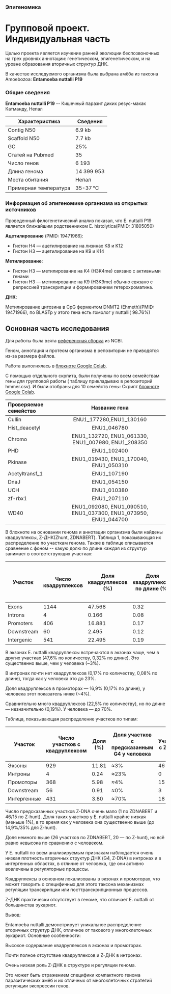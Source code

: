 ### Эпигеномика
# Групповой проект. Индивидуальная часть
Целью проекта является изучение ранней эволюции беспозвоночных на трех уровнях аннотации: 
генетическом, эпигенетическом, и на уровне образования вторичных структур ДНК.

В качестве исследуемого организма была выбрана амёба из таксона Amoebozoa: **Entamoeba nuttalli P19**

### Общие сведения

**Entamoeba nuttalli P19** -- Кишечный паразит диких резус-макак Катманду, Непал

|Характеристика |Сведения |
|---|---|
|Contig N50| 		6.9 kb|
|Scaffold N50|		7.7  kb|
|GC |			25%|
|Статей на Pubmed| 35|
|Число генов|  	6 193|
|Длина генома| 	14 399 953 |
|Места обитания| Непал|
|Примерная температура| 35-37 °C|

### Информация об эпигеномике организма из открытых источников

Проведенный филогенетический анализ показал, что E. nuttalli P19 является ближайшим родственником E. histolytica(PMID: 31805050)

**Ацетилирование** (PMID: 19471966):

* Гистон H4 — ацетилирование на лизинах K8 и K12
* Гистон H3 — ацетилирование на K9 и K14

**Метилирование**:

* Гистон H3 — метилирование на K4 (H3K4me) связано с активными генами
* Гистон H3 — метилирование на K9 (H3K9me) обычно связано с репрессией транскрипции и формированием гетерохроматина.

**ДНК**:

Метилирование цитозина в CpG ферментом DNMT2 (Ehmeth)(PMID: 19471966), по BLASTp у этого гена есть гомолог у nuttalli( 98.76%)

## Основная часть исследования
Для работы была взята [референсная сборка](https://www.ncbi.nlm.nih.gov/datasets/genome/GCF_000257125.1/) из NCBI.

Геном, аннотация и протеом организма в репозитории не приводятся из-за размера файлов.

Работа выполнялась в [блокноте Google Colab](https://colab.research.google.com/drive/1rMfy2eWUNt1peTn9JimrwZe1IcxvbS69?usp=sharing).

С помощью отдельного скрпита, были получены по всем семействам гены для групповой работы  ( таблицу прикладываю в репозиторий hmmer.csv).
И были отобраны  для 10 семейств гены:
Скрипт [блокноте Google Colab](https://colab.research.google.com/drive/1rMfy2eWUNt1peTn9JimrwZe1IcxvbS69?usp=sharing).

|Проверяемое семейство|Название гена|
|:------|:--:|
|Cullin  | ENU1_177280,ENU1_130160  |
| Hist_deacetyl |ENU1_046780  |
| Chromo  | ENU1_132720, ENU1_061330, ENU1_007980, ENU1_208350 |
| PHD | ENU1_102400  |
| Pkinase | ENU1_019430, ENU1_170040, ENU1_050310  |
| Acetyltransf_1 | ENU1_107190  |
| DnaJ | ENU1_054150  |
|UCH  | ENU1_010380  |
|zf-rbx1 | ENU1_207110 |
|WD40 | ENU1_092080, ENU1_090510, ENU1_037300, ENU1_073950, ENU1_044700 |


В блокноте на основании генома и аннотации организма были найдены квадруплексы, Z-ДНК(Zhunt, ZDNABERT).
Таблицa 1, показывающая их распределение по участкам генома. Также в таблице описывается сравнение с фоном -- какую долю по длине каждая из структур занимает в соответствующих участках:

| Участок    | Число квадруплексов | Доля квадруплексов (%) | Доля квадруплексов по длине (%) | Предсказания Z-hunt | Доля Z-hunt (%) | Доля Z-ДНК по длине (%) | Число предсказаний ZDNABERT | Доля предсказаний ZDNABERT (%) | Доля предсказаний ZDNABERT по длине (%) | Доля участка от всего генома |
| ---------- | ------------------- | ---------------------- | ------------------------------- | ------------------- | --------------- | ----------------------- | --------------------------- | ------------------------------ | --------------------------------------- | --------------------------------------- |
| Exons      | 1144                | 47.568                 | 0.32                            | 46                  | 69.697          | 0.01                    | 1                           | 3.704                          | 0.00                                    | 4.19% |
| Introns    | 4                   | 0.166                  | 0.08                            | 0                   | 0.000           | 0.00                    | 0                           | 0.000                          | 0.00                                    | 0.89% |
| Promoters  | 406                 | 16.881                 | 0.17                            | 15                  | 22.727          | 0.01                    | 1                           | 3.704                          | 0.00                                    | 3.28% |
| Downstream | 60                  | 2.495                  | 0.12                            | 3                   | 4.545           | 0.01                    | 0                           | 0.000                          | 0.00                                    | 3.27% |
| Intergenic | 541                 | 22.495                 | 0.19                            | 20                  | 30.303          | 0.01                    | 26                          | 96.296                         | 0.01                                    | 6.04% |

В экзонах E. nuttalli квадруплексы встречаются в экзонах чаще, чем в других участках (47,6% по количеству, 0,32% по длине). Это существенно выше, чем у человека (~3%).

В интронах почти нет квадруплексов (0,17% по количеству, 0,08% по длине), тогда как у человека это до 23%.

Доля квадруплексов в промоторах — 16,9% (0,17% по длине), у человека этот показатель ниже (~4%).

Сравнительно много квадруплексов (22,5% по количеству), но по длине — незначительно (0,19%). У человека — до 70%.

Таблица, показывающая распределение участков по типам:

| Участок     | Число участков с квадруплексом | Доля (%) | Доля участков с предсказанным G4 у человека | Участков с Z-hunt | Доля с Z-hunt (%)| Доля участков с предсказанным ZHUNT у человека | Участков с ZDNABERT | Доля с ZDNABERT (%) | Доля участков с предсказанным ZDNAbert у человека |
| ----------- | ------------------------------ | -------- | ------------------------------------------- | ----------------- | ----------------- | ------------------- |------------------- | ------------------- | ------------------- |
| Экзоны      | 929                            | 11.81    | ≈3%                                         | 46                | 0.59              | 14.9% | 1                   | 0. 01               | ≈10% |
| Интроны     | 4                              | 0.24     | ≈23%                                        | 0                 | 0.00              | 47.1% | 0                   | 0.00                 | ≈30% |
| Промоторы   | 368                            | 5.98     | ≈4%                                         | 15                | 0.24              | 35% | 1                   | 0.02                | ≈30% |
| Downstream  | 56                             | 0.91     | ≈0%                                         | 3                 | 0.05              | 3% | 0                   | 0.00                | ≈0% |
| Интергенные | 431                            | 3.80     | ≈70%                                        | 18                | 0.16              | 0% | 7                   | 0.06                | ≈30% |

Число предсказанных участков Z-DNA очень мало (1 по ZDNABERT и 46/15 по Z-hunt). Доля таких участков у E. nuttalli крайне низкая (меньше 1%), в то время как у человека она существенно выше (до 14,9%/35% для Z-hunt).

Доля немного выше (26 участков по ZDNABERT, 20 — по Z-hunt), но всё равно невысока по сравнению с человеком.

У E. nuttalli по всем анализируемым признакам наблюдается очень низкая плотность вторичных структур ДНК (G4, Z-DNA) в интронах и в интергенных областях, в отличие от человека, где они активно вовлечены в регуляторные процессы.

Квадруплексы в основном локализованы в экзонах и промоторах, что может говорить о специфичных для этого таксона механизмах регуляции транскрипции или посттранскрипционных процессов.

Z-ДНК практически отсутствует в геноме, что отличает E. nuttalli от большинства эукариот.

Вывод:

Entamoeba nuttalli демонстрирует уникальное распределение вторичных структур ДНК, отличное от такового у многоклеточных эукариот. Основные особенности:

Высокое содержание квадруплексов в экзонах и промоторах.

Почти полное отсутствие квадруплексов и Z-ДНК в интронах.

Очень низкая роль Z-ДНК в структуре и регуляции генома.

Это может быть отражением специфики компактного генома паразитических амёб и их отличных от многоклеточных стратегий регуляции экспрессии генов.



